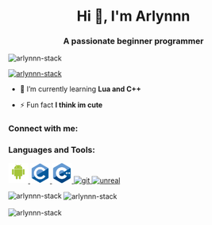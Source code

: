 <h1 align="center">Hi 👋, I'm Arlynnn</h1>
<h3 align="center">A passionate beginner programmer</h3>

<p align="left"> <img src="https://komarev.com/ghpvc/?username=arlynnn-stack&label=Profile%20views&color=0e75b6&style=flat" alt="arlynnn-stack" /> </p>

<p align="left"> <a href="https://github.com/ryo-ma/github-profile-trophy"><img src="https://github-profile-trophy.vercel.app/?username=arlynnn-stack" alt="arlynnn-stack" /></a> </p>

- 🌱 I’m currently learning **Lua and C++**

- ⚡ Fun fact **I think im cute**

<h3 align="left">Connect with me:</h3>
<p align="left">
</p>

<h3 align="left">Languages and Tools:</h3>
<p align="left"> <a href="https://developer.android.com" target="_blank" rel="noreferrer"> <img src="https://raw.githubusercontent.com/devicons/devicon/master/icons/android/android-original-wordmark.svg" alt="android" width="40" height="40"/> </a> <a href="https://www.cprogramming.com/" target="_blank" rel="noreferrer"> <img src="https://raw.githubusercontent.com/devicons/devicon/master/icons/c/c-original.svg" alt="c" width="40" height="40"/> </a> <a href="https://www.w3schools.com/cpp/" target="_blank" rel="noreferrer"> <img src="https://raw.githubusercontent.com/devicons/devicon/master/icons/cplusplus/cplusplus-original.svg" alt="cplusplus" width="40" height="40"/> </a> <a href="https://git-scm.com/" target="_blank" rel="noreferrer"> <img src="https://www.vectorlogo.zone/logos/git-scm/git-scm-icon.svg" alt="git" width="40" height="40"/> </a> <a href="https://unrealengine.com/" target="_blank" rel="noreferrer"> <img src="https://raw.githubusercontent.com/kenangundogan/fontisto/036b7eca71aab1bef8e6a0518f7329f13ed62f6b/icons/svg/brand/unreal-engine.svg" alt="unreal" width="40" height="40"/> </a> </p>

<p><img align="left" src="https://github-readme-stats.vercel.app/api/top-langs?username=arlynnn-stack&show_icons=true&locale=en&layout=compact" alt="arlynnn-stack" /></p>

<p>&nbsp;<img align="center" src="https://github-readme-stats.vercel.app/api?username=arlynnn-stack&show_icons=true&locale=en" alt="arlynnn-stack" /></p>

<p><img align="center" src="https://github-readme-streak-stats.herokuapp.com/?user=arlynnn-stack&" alt="arlynnn-stack" /></p>
